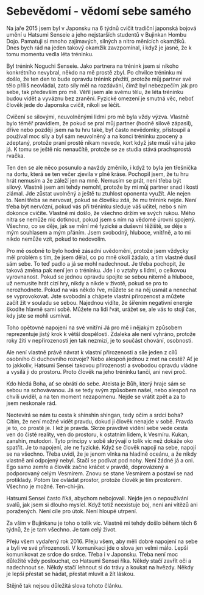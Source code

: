 # Sebevědomí - vědomí sebe samého

Na jaře 2015 jsem byl v Japonsku na 6 týdnů cvičit tradiční japonská bojová umění u Hatsumi Senseie a jeho nejstarších studentů v Bujinkan Hombu Dojo. Pamatuji si mnoho zajímavých, silných a nitro měnících okamžíků. Dnes bych rád na jeden takový okamžik zavzpomínal, i když je jasné, že k tomu momentu vedla léta tréninku.

Byl trénink Noguchi Senseie. Jako partnera na trénink jsem si nikoho konkrétního nevybral, někdo na mě prostě zbyl. Po chvilce tréninku mi došlo, že ten den to bude opravdu trénink přežití, protože můj partner své tělo příliš neovládal, zato síly měl na rozdávání, čímž byl nebezpečím jak pro sebe, tak především pro mě. Věřil jsem ale svému tělu, že léta tréninku budou vidět a vyváznu bez zranění. Fyzické omezení je smutná věc, neboť člověk jede do Japonska cvičit, nikoli se léčit.

Cvičení se silovými, neuvolněnými lidmi pro mě byla vždy výzva. Vlastně bylo téměř pravidlem, že pokud se pral můj partner (hodně silově zápasil), dříve nebo později jsem na tu hru také, byť často nevědomky, přistoupil a používal moc síly a byl sám neuvolněný a na konci tréninku zpocený a zdeptaný, protože praní prostě nikam nevede, kort když jste muší váha jako já. K tomu se ještě nic nenaučítě, protože se ze studia stává prachsprostá rvačka.

Ten den se ale něco posunulo a navždy změnilo, i když to byla jen třešnička na dortu, která se ten večer zjevila v plné kráse. Pochopil jsem, že tu hru hrát nemusím a že záleží jen na mně. Nemusím se prát, není třeba být silový. Vlastně jsem ani tehdy nemohl, protože by mi můj partner snad i kosti zlámal. Jde zůstat uvolněný a ještě tu ztuhlost oponenta využít. Ale nejen to. Není třeba se nervovat, pokud se člověku zdá, že mu trénink nejde. Není třeba být nervózní, pokud vás při tréninku sleduje váš učitel, nebo s ním dokonce cvičíte. Vlastně mi došlo, že všechno držím ve svých rukou. Mého nitra se nemůže nic dotknout, pokud jsem s ním na vědomé úrovni spojený. Všechno, co se děje, jak se mění mé fyzické a duševní těžiště, se děje s mým souhlasem a mým přáním. Jsem svobodný, hluboce, vnitřně, a to mi nikdo nemůže vzít, pokud to nedovolím.

Pro mě osobně to bylo hodně zásadní uvědomění, protože jsem vždycky měl problém s tím, že jsem dělal, co po mně okolí žádalo, a tím vlastně dusil sám sebe. To teď padlo a já se mohl nadechnout. Je třeba pochopit, že taková změna pak není jen o tréninku. Jde i o vztahy s lidmi, o celkovou vyrovnanost. Pokud se jednou opravdu spojíte se sebou niterně a hluboce, už nemusíte hrát cizí hry, nikdy a nikde v životě, pokud se pro to nerozhodnete. Pokud na vás někdo řve, můžete se na něj usmát a nenechat se vyprovokovat. Jste svobodní a chápete vlastní přirozenost a můžete začít žít v souladu se sebou. Najednou vidíte, že šířením negativní energie škodíte hlavně sami sobě. Můžete na lidi řvát, urážet se, ale vás to stojí čas, kdy jste se mohli usmívat.

Toho opětovné napojení na své vnitřní Já pro mě i nějakým způsobem reprezentuje jistý krok k větší dospělosti. Zdaleka ale není vyhráno, protože roky žití v nepřirozenosti jen tak nezmizí, je to součást chování, osobnosti.

Ale není vlastně právě návrat k vlastní přirozenosti a síle jeden z cílů osobního či duchovního rozvoje? Nebo alespoň jednou z met na cestě? Ať je to jakkoliv, Hatsumi Sensei takovou přirozeností a svobodou opravdu vládne a vysílá ji do prostoru. Proto člověk na jeho tréninku tančí, ani neví proč.

Kdo hledá Boha, ať se obrátí do sebe. Ateista je Bůh, který hraje sám se sebou na schovávanou. Já se tedy svým způsobem našel, nebo alespoň na chvíli uviděl, a na ten moment nezapomenu. Nejde se vrátit zpět a za to jsem neskonale rád.

Neotevírá se nám tu cesta k shinshin shingan, tedy očím a srdci boha? Cítím, že není možné vidět pravdu, dokud ji člověk nenajde v sobě. Pravda je to, co prostě je. I lež je pravda. Skrze pravdivé vidění sebe vede cesta ven do čisté reality, ven do prostoru, k ostatním lidem, k Vesmíru. Kukan, zanshin, mutodori. Tyto principy v sobě skrývají o tolik víc než dokáže oko spatřit. Je to napojení, ale ne fyzické. Když se člověk napojí na sebe, napojí se na všechno. Třeba uvidí, že je jenom vlnka na hladině oceánu, a že nikdy vlastně ani odpojený nebyl. Stačí se podívat pod nohy. Není žádné já a oni. Ego samo zemře a člověk začne kráčet v pravdě, doprovázený a podporovaný celým Vesmírem. Znovu se stane Vesmírem a postaví se nad protiklady. Potom lze ovládat prostor, protože člověk je tím prostorem. Všechno je možné. Ten-chi-jin.

Hatsumi Sensei často říká, abychom nebojovali. Nejde jen o nepoužívání svalů, jak jsem si dlouho myslel. Když totiž neexistuje boj, není ani vítězů ani poražených. Není cíle pro útok. Není hloupé utrpení.

Za vším v Bujinkanu je toho o tolik víc. Vlastně mi tehdy došlo během těch 6 týdnů, že je tam všechno. Je tam celý život.

Přeju všem vydařený rok 2016. Přeju všem, aby měli dobré napojení na sebe a byli ve své přirozenosti. V komunikaci jde o slova jen velmi málo. Lepší komunikovat ze srdce do srdce. Třeba i v Japonsku. Třeba není moc důležité vždy poslouchat, co Hatsumi Sensei říka. Někdy stačí zavřít oči a nadechnout se. Někdy stačí lehnout si do trávy a koukat na hvězdy. Někdy je lepší přestat se hádat, přestat mluvit a žít láskou.

Stějně tak nejsou důležitá slova tohoto článku.
